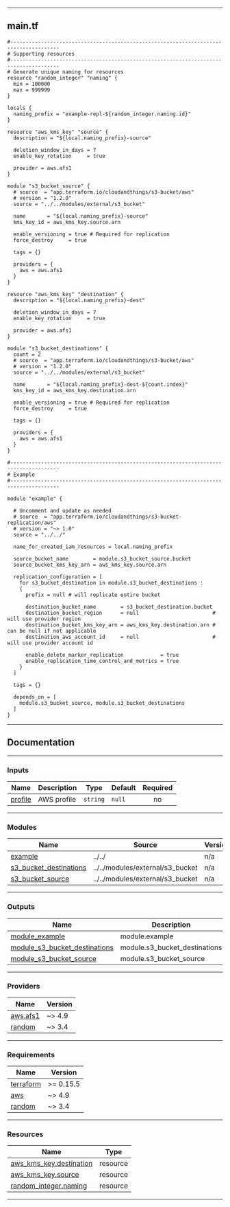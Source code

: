 <!-- BEGIN_TF_DOCS -->
----
## main.tf
```hcl
#--------------------------------------------------------------------------------------
# Supporting resources
#--------------------------------------------------------------------------------------
# Generate unique naming for resources
resource "random_integer" "naming" {
  min = 100000
  max = 999999
}

locals {
  naming_prefix = "example-repl-${random_integer.naming.id}"
}

resource "aws_kms_key" "source" {
  description = "${local.naming_prefix}-source"

  deletion_window_in_days = 7
  enable_key_rotation     = true

  provider = aws.afs1
}

module "s3_bucket_source" {
  # source  = "app.terraform.io/cloudandthings/s3-bucket/aws"
  # version = "1.2.0"
  source = "../../modules/external/s3_bucket"

  name       = "${local.naming_prefix}-source"
  kms_key_id = aws_kms_key.source.arn

  enable_versioning = true # Required for replication
  force_destroy     = true

  tags = {}

  providers = {
    aws = aws.afs1
  }
}

resource "aws_kms_key" "destination" {
  description = "${local.naming_prefix}-dest"

  deletion_window_in_days = 7
  enable_key_rotation     = true

  provider = aws.afs1
}

module "s3_bucket_destinations" {
  count = 2
  # source  = "app.terraform.io/cloudandthings/s3-bucket/aws"
  # version = "1.2.0"
  source = "../../modules/external/s3_bucket"

  name       = "${local.naming_prefix}-dest-${count.index}"
  kms_key_id = aws_kms_key.destination.arn

  enable_versioning = true # Required for replication
  force_destroy     = true

  tags = {}

  providers = {
    aws = aws.afs1
  }
}

#--------------------------------------------------------------------------------------
# Example
#--------------------------------------------------------------------------------------

module "example" {

  # Uncomment and update as needed
  # source  = "app.terraform.io/cloudandthings/s3-bucket-replication/aws"
  # version = "~> 1.0"
  source = "../../"

  name_for_created_iam_resources = local.naming_prefix

  source_bucket_name        = module.s3_bucket_source.bucket
  source_bucket_kms_key_arn = aws_kms_key.source.arn

  replication_configuration = [
    for s3_bucket_destination in module.s3_bucket_destinations :
    {
      prefix = null # will replicate entire bucket

      destination_bucket_name        = s3_bucket_destination.bucket
      destination_bucket_region      = null                        # will use provider region
      destination_bucket_kms_key_arn = aws_kms_key.destination.arn # can be null if not applicable
      destination_aws_account_id     = null                        # will use provider account id

      enable_delete_marker_replication            = true
      enable_replication_time_control_and_metrics = true
    }
  ]

  tags = {}

  depends_on = [
    module.s3_bucket_source, module.s3_bucket_destinations
  ]
}
```
----

## Documentation

----
### Inputs

| Name | Description | Type | Default | Required |
|------|-------------|------|---------|:--------:|
| <a name="input_profile"></a> [profile](#input\_profile) | AWS profile | `string` | `null` | no |

----
### Modules

| Name | Source | Version |
|------|--------|---------|
| <a name="module_example"></a> [example](#module\_example) | ../../ | n/a |
| <a name="module_s3_bucket_destinations"></a> [s3\_bucket\_destinations](#module\_s3\_bucket\_destinations) | ../../modules/external/s3_bucket | n/a |
| <a name="module_s3_bucket_source"></a> [s3\_bucket\_source](#module\_s3\_bucket\_source) | ../../modules/external/s3_bucket | n/a |

----
### Outputs

| Name | Description |
|------|-------------|
| <a name="output_module_example"></a> [module\_example](#output\_module\_example) | module.example |
| <a name="output_module_s3_bucket_destinations"></a> [module\_s3\_bucket\_destinations](#output\_module\_s3\_bucket\_destinations) | module.s3\_bucket\_destinations |
| <a name="output_module_s3_bucket_source"></a> [module\_s3\_bucket\_source](#output\_module\_s3\_bucket\_source) | module.s3\_bucket\_source |

----
### Providers

| Name | Version |
|------|---------|
| <a name="provider_aws.afs1"></a> [aws.afs1](#provider\_aws.afs1) | ~> 4.9 |
| <a name="provider_random"></a> [random](#provider\_random) | ~> 3.4 |

----
### Requirements

| Name | Version |
|------|---------|
| <a name="requirement_terraform"></a> [terraform](#requirement\_terraform) | >= 0.15.5 |
| <a name="requirement_aws"></a> [aws](#requirement\_aws) | ~> 4.9 |
| <a name="requirement_random"></a> [random](#requirement\_random) | ~> 3.4 |

----
### Resources

| Name | Type |
|------|------|
| [aws_kms_key.destination](https://registry.terraform.io/providers/hashicorp/aws/latest/docs/resources/kms_key) | resource |
| [aws_kms_key.source](https://registry.terraform.io/providers/hashicorp/aws/latest/docs/resources/kms_key) | resource |
| [random_integer.naming](https://registry.terraform.io/providers/hashicorp/random/latest/docs/resources/integer) | resource |

----
<!-- END_TF_DOCS -->
